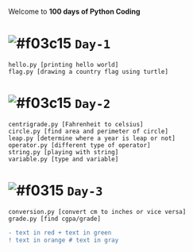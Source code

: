 Welcome to **100 days of Python Coding**

# ![#f03c15](https://placehold.it/15/f03c15/00000?text=+) `Day-1`

    hello.py [printing hello world]
    flag.py [drawing a country flag using turtle]
    
# ![#f03c15](https://placehold.it/15/f03c15/00000?text=+) `Day-2`


    centrigrade.py [Fahrenheit to celsius]
    circle.py [find area and perimeter of circle]
    leap.py [determine where a year is leap or not]
    operator.py [different type of operator]
    string.py [playing with string]
    variable.py [type and variable]

# ![#f0315](https://placehold.it/15/f03c15/00000?text=+) `Day-3`

    conversion.py [convert cm to inches or vice versa]
    grade.py [find cgpa/grade]
    
    
```diff
- text in red + text in green
! text in orange # text in gray
```